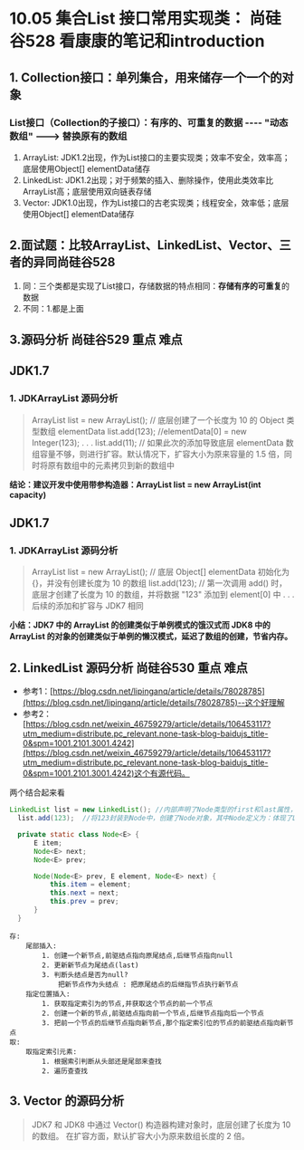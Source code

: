 # 10.05 集合List 接口常用实现类： 尚硅谷528 看康康的笔记和introduction
## 1. Collection接口：单列集合，用来储存一个一个的对象  
### List接口（Collection的子接口）：有序的、可重复的数据  ---- "动态数组" ---> 替换原有的数组  
1. ArrayList: JDK1.2出现，作为List接口的主要实现类；效率不安全，效率高；底层使用Object[] elementData储存  
2.  LinkedList: JDK1.2出现；对于频繁的插入、删除操作，使用此类效率比ArrayList高；底层使用双向链表存储  
3.  Vector: JDK1.0出现，作为List接口的古老实现类；线程安全，效率低；底层使用Object[] elementData储存

## 2.面试题：比较ArrayList、LinkedList、Vector、三者的异同尚硅谷528
1. 同：三个类都是实现了List接口，存储数据的特点相同：**存储有序的可重复**的数据
2. 不同：1.都是上面

## 3.源码分析 尚硅谷529 重点 难点
## JDK1.7
### 1. JDKArrayList 源码分析
> ArrayList list = new ArrayList(); // 底层创建了一个长度为 10 的 Object 类型数组 elementData
list.add(123); //elementData[0] = new Integer(123);
. . .
list.add(11); // 如果此次的添加导致底层 elementData 数组容量不够，则进行扩容。默认情况下，扩容大小为原来容量的 1.5 倍，同时将原有数组中的元素拷贝到新的数组中

**结论：建议开发中使用带参构造器：ArrayList list = new ArrayList(int capacity)**

## JDK1.7
### 1. JDKArrayList 源码分析
> ArrayList list = new ArrayList(); // 底层 Object[] elementData 初始化为 {}，并没有创建长度为 10 的数组
list.add(123); // 第一次调用 add() 时，底层才创建了长度为 10 的数组，并将数据 "123" 添加到 element[0] 中
. . .
后续的添加和扩容与 JDK7 相同

**小结：JDK7 中的 ArrayList 的创建类似于单例模式的饿汉式而 JDK8 中的 ArrayList 的对象的创建类似于单例的懒汉模式，延迟了数组的创建，节省内存。**

## 2. LinkedList 源码分析 尚硅谷530 重点 难点
* 参考1：[https://blog.csdn.net/lipinganq/article/details/78028785](https://blog.csdn.net/lipinganq/article/details/78028785)--这个好理解
* 参考2：[https://blog.csdn.net/weixin_46759279/article/details/106453117?utm_medium=distribute.pc_relevant.none-task-blog-baidujs_title-0&spm=1001.2101.3001.4242](https://blog.csdn.net/weixin_46759279/article/details/106453117?utm_medium=distribute.pc_relevant.none-task-blog-baidujs_title-0&spm=1001.2101.3001.4242)这个有源代码。

两个结合起来看


```java
LinkedList list = new LinkedList(); //内部声明了Node类型的first和last属性，默认值为null  
  list.add(123);  //将123封装到Node中，创建了Node对象，其中Node定义为：体现了LinkedList的双向链表的说法  

  private static class Node<E> {  
      E item;  
      Node<E> next;  
      Node<E> prev;  

      Node(Node<E> prev, E element, Node<E> next) {  
          this.item = element;  
          this.next = next;  
          this.prev = prev;  
      }  
  }
```
```text
存:
	尾部插入:
        1. 创建一个新节点,前驱结点指向原尾结点,后继节点指向null
        2. 更新新节点为尾结点(last)
        3. 判断头结点是否为null?
            把新节点作为头结点 : 把原尾结点的后继指节点执行新节点
   	指定位置插入:
   		1. 获取指定索引为的节点,并获取这个节点的前一个节点
   		2. 创建一个新的节点,前驱结点指向前一个节点,后继节点指向后一个节点
   		3. 把前一个节点的后继节点指向新节点,那个指定索引位的节点的前驱结点指向新节点
取:
	取指定索引元素:
		1. 根据索引判断从头部还是尾部来查找
		2. 遍历查查找
```

## 3. Vector 的源码分析
> JDK7 和 JDK8 中通过 Vector() 构造器构建对象时，底层创建了长度为 10 的数组。
在扩容方面，默认扩容大小为原来数组长度的 2 倍。
